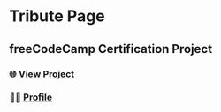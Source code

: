 # Tribute Page

## freeCodeCamp Certification Project

### 🌐 [View Project](https://jamolpe88.github.io/fcc-cp-tributePage/)

### 👨‍💻 [Profile](https://www.freecodecamp.org/JaMoLpE88)
